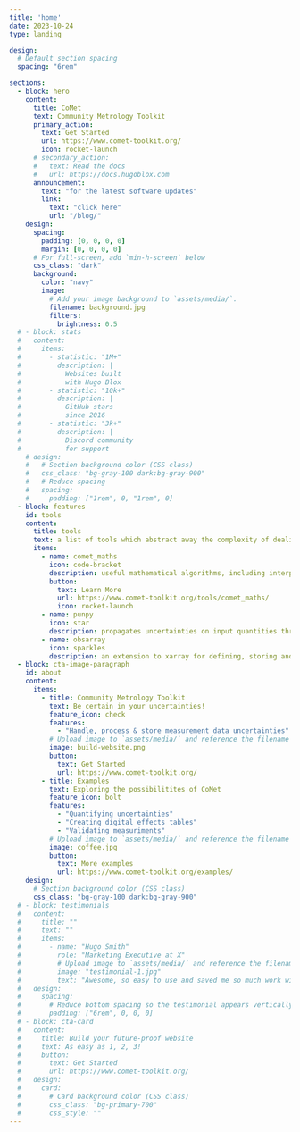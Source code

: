 ```yaml
---
title: 'home'
date: 2023-10-24
type: landing

design:
  # Default section spacing
  spacing: "6rem"

sections:
  - block: hero
    content:
      title: CoMet
      text: Community Metrology Toolkit
      primary_action:
        text: Get Started
        url: https://www.comet-toolkit.org/
        icon: rocket-launch
      # secondary_action:
      #   text: Read the docs
      #   url: https://docs.hugoblox.com
      announcement:
        text: "for the latest software updates"
        link:
          text: "click here"
          url: "/blog/"
    design:
      spacing:
        padding: [0, 0, 0, 0]
        margin: [0, 0, 0, 0]
      # For full-screen, add `min-h-screen` below
      css_class: "dark"
      background:
        color: "navy"
        image:
          # Add your image background to `assets/media/`.
          filename: background.jpg
          filters:
            brightness: 0.5
  # - block: stats
  #   content:
  #     items:
  #       - statistic: "1M+"
  #         description: |
  #           Websites built  
  #           with Hugo Blox
  #       - statistic: "10k+"
  #         description: |
  #           GitHub stars  
  #           since 2016
  #       - statistic: "3k+"
  #         description: |
  #           Discord community  
  #           for support
    # design:
    #   # Section background color (CSS class)
    #   css_class: "bg-gray-100 dark:bg-gray-900"
    #   # Reduce spacing
    #   spacing:
    #     padding: ["1rem", 0, "1rem", 0]
  - block: features
    id: tools
    content:
      title: tools
      text: a list of tools which abstract away the complexity of dealing with uncertainties
      items:
        - name: comet_maths
          icon: code-bracket
          description: useful mathematical algorithms, including interpolation with uncertainties
          button:
            text: Learn More
            url: https://www.comet-toolkit.org/tools/comet_maths/
            icon: rocket-launch
        - name: punpy
          icon: star
          description: propagates uncertainties on input quantities through any python function, evaluating the uncertainty on the output
        - name: obsarray
          icon: sparkles
          description: an extension to xarray for defining, storing and interfacing with uncertainty and measurement error-covariance information in NetCDF files using standardised metadata
  - block: cta-image-paragraph
    id: about
    content:
      items:
        - title: Community Metrology Toolkit
          text: Be certain in your uncertainties!
          feature_icon: check
          features:
            - "Handle, process & store measurement data uncertainties"
          # Upload image to `assets/media/` and reference the filename here
          image: build-website.png
          button:
            text: Get Started
            url: https://www.comet-toolkit.org/
        - title: Examples
          text: Exploring the possibilitites of CoMet 
          feature_icon: bolt
          features:
            - "Quantifying uncertainties"
            - "Creating digital effects tables"
            - "Validating measuriments"
          # Upload image to `assets/media/` and reference the filename here
          image: coffee.jpg
          button:
            text: More examples
            url: https://www.comet-toolkit.org/examples/
    design:
      # Section background color (CSS class)
      css_class: "bg-gray-100 dark:bg-gray-900"
  # - block: testimonials
  #   content:
  #     title: ""
  #     text: ""
  #     items:
  #       - name: "Hugo Smith"
  #         role: "Marketing Executive at X"
  #         # Upload image to `assets/media/` and reference the filename here
  #         image: "testimonial-1.jpg"
  #         text: "Awesome, so easy to use and saved me so much work with the swappable pre-designed sections!"
  #   design:
  #     spacing:
  #       # Reduce bottom spacing so the testimonial appears vertically centered between sections
  #       padding: ["6rem", 0, 0, 0]
  # - block: cta-card
  #   content:
  #     title: Build your future-proof website
  #     text: As easy as 1, 2, 3!
  #     button:
  #       text: Get Started
  #       url: https://www.comet-toolkit.org/
  #   design:
  #     card:
  #       # Card background color (CSS class)
  #       css_class: "bg-primary-700"
  #       css_style: ""
---
```


